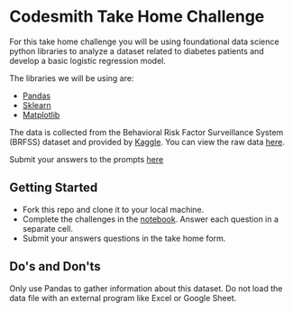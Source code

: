 # Codesmith Take Home Challenge

For this take home challenge you will be using foundational data science python libraries to analyze a dataset related to diabetes patients and develop a basic logistic regression model.

The libraries we will be using are:
 - [Pandas](https://pandas.pydata.org/)
 - [Sklearn](https://scikit-learn.org/stable/)
 - [Matplotlib](https://www.w3schools.com/python/matplotlib_pyplot.asp)

The data is collected from the Behavioral Risk Factor Surveillance System (BRFSS) dataset and provided by [Kaggle](https://www.kaggle.com/competitions/diabetes-prediction-competitiontfug-chd-nov-2022/data). You can view the raw data [here](./data).

Submit your answers to the prompts [here](https://forms.gle/66VdMARikw7BAYs97)

## Getting Started
- Fork this repo and clone it to your local machine.
- Complete the challenges in the [notebook](./challenge.ipynb). Answer each question in a separate cell.
- Submit your answers questions in the take home form.

## Do's and Don'ts

Only use Pandas to gather information about this dataset. Do not load the data file with an external program like Excel or Google Sheet.
